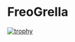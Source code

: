 # FreoGrella

[![trophy](https://github-profile-trophy.vercel.app/?username=Fre0Grella&theme=onedark)](https://github.com/ryo-ma/github-profile-trophy)
